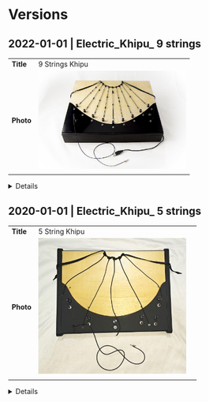 # Versions
## 2022-01-01 | **Electric_Khipu_ 9 strings**
|    |    |
|----|----|
| **Title** | 9 Strings Khipu | 
| **Photo** | <img src="/documentation/images/Electronic_Khipu_.png" alt="image of the artwork" width="300"> |
| | |

<details>

### Component list (*bit*) 

### Hardware 
|    | name		          | q.	  | description 	| Link  
|----|------------------|-------|---------------|------------------------------------------------------------------------------|
| 1  | Conductive Rubber String 	| 9	  | Adafruit Conductive Rubber Cord Stretch Sensor 	| [pdf](../documentation/components/adafruit-Conductive Rubber Cord Stretch Sensor.pdf)|
| 2  | Ring Terminals	   | 18	  |                | |
| 3  | Potentiometer 	   | 10	  |                | [pdf](/documentation/components/Potentiometer10K.pdf)|
| 4  | Switch	           | 10	  |	               | |
| 5  | Banana Plug       | 1    |                | |                
| 6  | Banana jack Male  | 1    |                | |
| 7  | Wool string       |      |                | |
| 8  | Custom Box	       | 1	  |		             | [folder](/documentation/components/box/9-strings/)|
| 9  | PCB	             | 1	  |		             | [folder](/components/circuit_board/)|


### Software
|    | name		          | description 	| Version | Link |  
|----|------------------|---------------|---------|---------------------------------------------------------------------|
| 1  | Khipu puredata  | Pure data patches and related file | 1 |[folder](/code/puredata/) |
| 2  | Khipu Teensyduino | Firmaware for Teensy (Arduino IDE) | **9 strings** | [folder](/code/Khipu_9strings_ino/)|
| 3  | Khipu Ableton Live | Ableton Live Proect | 1 | [folder](/code/ableton/)

</details>

## 2020-01-01 | **Electric_Khipu_ 5 strings**
|    |    |    |
|----|----|----|
| **Title** | 5 String Khipu | 
| **Photo** | <img src="/documentation/images/Electric_Khipu_5strings.jpg" alt="image of the artwork" width="300"> | 
| | | 

<details>

### Component list (*bit*) 
### Hardware 
|    | name		          | q.	  | description 	| Link  
|----|------------------|-------|---------------|------------------------------------------------------------------------------|
| 1  | Conductive Rubber String 	| 5	  | Adafruit Conductive Rubber Cord Stretch Sensor 	| [pdf](../documentation/components/adafruit-Conductive Rubber Cord Stretch Sensor.pdf)|
| 2  | Ring Terminals	   | 10	  |                | |
| 3  | Potentiometer 	   | 6	  |                | [pdf](/documentation/components/Potentiometer10K.pdf)|
| 4  | Switch	           | 6	  |	               | |
| 5  | Banana Plug       | 1    |                | |                
| 6  | Banana jack Male  | 1    |                | |
| 7  | Wool string       |      |                | |
| 8  | Custom Box	       | 1	  |		             | [folder](/documentation/components/box/5-strings/)|
| 9  | PCB	             | 1	  |		             | [folder](/documentation/components/circuit_board/)|


### Software
|    | name		          | description 	| Version | Link |  
|----|------------------|---------------|---------|---------------------------------------------------------------------|
| 1  | Khipu puredata  | Pure data patches and related file | 1 |[folder](/code/puredata/) |
| 2  | Khipu Teensyduino | Firmaware for Teensy (Arduino IDE) | **5 strings** | [folder](/code/Khipu_5strings_ino/)|
| 3  | Khipu Ableton Live | Ableton Live Proect | 1 | [folder](/code/ableton/)

</details>